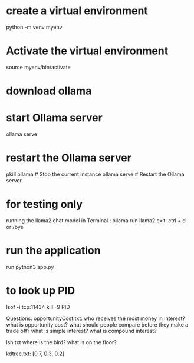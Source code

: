 # create a virtual environment
python -m venv myenv

# Activate the virtual environment
source myenv/bin/activate

# download ollama

# start Ollama server
ollama serve


# restart the Ollama server
pkill ollama  # Stop the current instance
ollama serve  # Restart the Ollama server


# for testing only
running the llama2 chat model in Terminal : ollama run llama2
exit: ctrl + d or /bye

# run the application
run python3 app.py

# to look up PID
lsof -i tcp:11434
kill -9 PID


Questions:
opportunityCost.txt:
who receives the most money in interest?
what is opportunity cost?
what should people compare before they make a trade off?
what is simple interest?
what is compound interest?

lsh.txt
where is the bird?
what is on the floor?

kdtree.txt:
[0.7, 0.3, 0.2]
